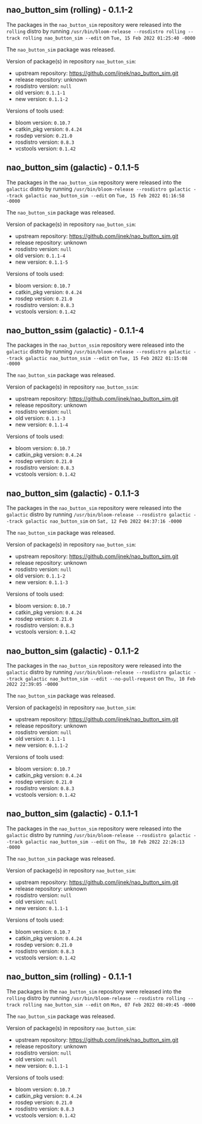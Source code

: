 ## nao_button_sim (rolling) - 0.1.1-2

The packages in the `nao_button_sim` repository were released into the `rolling` distro by running `/usr/bin/bloom-release --rosdistro rolling --track rolling nao_button_sim --edit` on `Tue, 15 Feb 2022 01:25:40 -0000`

The `nao_button_sim` package was released.

Version of package(s) in repository `nao_button_sim`:

- upstream repository: https://github.com/ijnek/nao_button_sim.git
- release repository: unknown
- rosdistro version: `null`
- old version: `0.1.1-1`
- new version: `0.1.1-2`

Versions of tools used:

- bloom version: `0.10.7`
- catkin_pkg version: `0.4.24`
- rosdep version: `0.21.0`
- rosdistro version: `0.8.3`
- vcstools version: `0.1.42`


## nao_button_sim (galactic) - 0.1.1-5

The packages in the `nao_button_sim` repository were released into the `galactic` distro by running `/usr/bin/bloom-release --rosdistro galactic --track galactic nao_button_sim --edit` on `Tue, 15 Feb 2022 01:16:58 -0000`

The `nao_button_sim` package was released.

Version of package(s) in repository `nao_button_sim`:

- upstream repository: https://github.com/ijnek/nao_button_sim.git
- release repository: unknown
- rosdistro version: `null`
- old version: `0.1.1-4`
- new version: `0.1.1-5`

Versions of tools used:

- bloom version: `0.10.7`
- catkin_pkg version: `0.4.24`
- rosdep version: `0.21.0`
- rosdistro version: `0.8.3`
- vcstools version: `0.1.42`


## nao_button_ssim (galactic) - 0.1.1-4

The packages in the `nao_button_ssim` repository were released into the `galactic` distro by running `/usr/bin/bloom-release --rosdistro galactic --track galactic nao_button_ssim --edit` on `Tue, 15 Feb 2022 01:15:08 -0000`

The `nao_button_sim` package was released.

Version of package(s) in repository `nao_button_ssim`:

- upstream repository: https://github.com/ijnek/nao_button_sim.git
- release repository: unknown
- rosdistro version: `null`
- old version: `0.1.1-3`
- new version: `0.1.1-4`

Versions of tools used:

- bloom version: `0.10.7`
- catkin_pkg version: `0.4.24`
- rosdep version: `0.21.0`
- rosdistro version: `0.8.3`
- vcstools version: `0.1.42`


## nao_button_sim (galactic) - 0.1.1-3

The packages in the `nao_button_sim` repository were released into the `galactic` distro by running `/usr/bin/bloom-release --rosdistro galactic --track galactic nao_button_sim` on `Sat, 12 Feb 2022 04:37:16 -0000`

The `nao_button_sim` package was released.

Version of package(s) in repository `nao_button_sim`:

- upstream repository: https://github.com/ijnek/nao_button_sim.git
- release repository: unknown
- rosdistro version: `null`
- old version: `0.1.1-2`
- new version: `0.1.1-3`

Versions of tools used:

- bloom version: `0.10.7`
- catkin_pkg version: `0.4.24`
- rosdep version: `0.21.0`
- rosdistro version: `0.8.3`
- vcstools version: `0.1.42`


## nao_button_sim (galactic) - 0.1.1-2

The packages in the `nao_button_sim` repository were released into the `galactic` distro by running `/usr/bin/bloom-release --rosdistro galactic --track galactic nao_button_sim --edit --no-pull-request` on `Thu, 10 Feb 2022 22:39:05 -0000`

The `nao_button_sim` package was released.

Version of package(s) in repository `nao_button_sim`:

- upstream repository: https://github.com/ijnek/nao_button_sim.git
- release repository: unknown
- rosdistro version: `null`
- old version: `0.1.1-1`
- new version: `0.1.1-2`

Versions of tools used:

- bloom version: `0.10.7`
- catkin_pkg version: `0.4.24`
- rosdep version: `0.21.0`
- rosdistro version: `0.8.3`
- vcstools version: `0.1.42`


## nao_button_sim (galactic) - 0.1.1-1

The packages in the `nao_button_sim` repository were released into the `galactic` distro by running `/usr/bin/bloom-release --rosdistro galactic --track galactic nao_button_sim --edit` on `Thu, 10 Feb 2022 22:26:13 -0000`

The `nao_button_sim` package was released.

Version of package(s) in repository `nao_button_sim`:

- upstream repository: https://github.com/ijnek/nao_button_sim.git
- release repository: unknown
- rosdistro version: `null`
- old version: `null`
- new version: `0.1.1-1`

Versions of tools used:

- bloom version: `0.10.7`
- catkin_pkg version: `0.4.24`
- rosdep version: `0.21.0`
- rosdistro version: `0.8.3`
- vcstools version: `0.1.42`


## nao_button_sim (rolling) - 0.1.1-1

The packages in the `nao_button_sim` repository were released into the `rolling` distro by running `/usr/bin/bloom-release --rosdistro rolling --track rolling nao_button_sim --edit` on `Mon, 07 Feb 2022 08:49:45 -0000`

The `nao_button_sim` package was released.

Version of package(s) in repository `nao_button_sim`:

- upstream repository: https://github.com/ijnek/nao_button_sim.git
- release repository: unknown
- rosdistro version: `null`
- old version: `null`
- new version: `0.1.1-1`

Versions of tools used:

- bloom version: `0.10.7`
- catkin_pkg version: `0.4.24`
- rosdep version: `0.21.0`
- rosdistro version: `0.8.3`
- vcstools version: `0.1.42`


